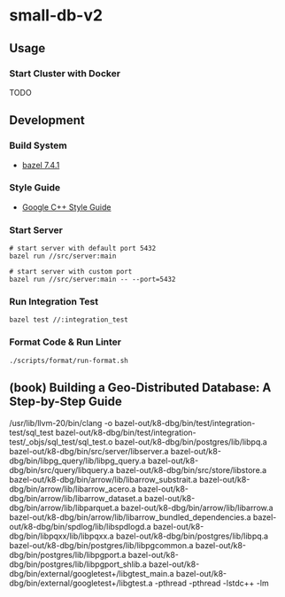 # small-db-v2

## Usage

### Start Cluster with Docker

TODO

## Development

### Build System

- [bazel 7.4.1](https://bazel.build/)

### Style Guide

- [Google C++ Style Guide](https://google.github.io/styleguide/cppguide.html)

### Start Server

```shell
# start server with default port 5432
bazel run //src/server:main

# start server with custom port
bazel run //src/server:main -- --port=5432
```

### Run Integration Test

```shell
bazel test //:integration_test
```

### Format Code & Run Linter

```shell
./scripts/format/run-format.sh
```

## (book) Building a Geo-Distributed Database: A Step-by-Step Guide

/usr/lib/llvm-20/bin/clang -o bazel-out/k8-dbg/bin/test/integration-test/sql_test bazel-out/k8-dbg/bin/test/integration-test/_objs/sql_test/sql_test.o bazel-out/k8-dbg/bin/postgres/lib/libpq.a bazel-out/k8-dbg/bin/src/server/libserver.a bazel-out/k8-dbg/bin/libpg_query/lib/libpg_query.a bazel-out/k8-dbg/bin/src/query/libquery.a bazel-out/k8-dbg/bin/src/store/libstore.a bazel-out/k8-dbg/bin/arrow/lib/libarrow_substrait.a bazel-out/k8-dbg/bin/arrow/lib/libarrow_acero.a bazel-out/k8-dbg/bin/arrow/lib/libarrow_dataset.a bazel-out/k8-dbg/bin/arrow/lib/libparquet.a bazel-out/k8-dbg/bin/arrow/lib/libarrow.a bazel-out/k8-dbg/bin/arrow/lib/libarrow_bundled_dependencies.a bazel-out/k8-dbg/bin/spdlog/lib/libspdlogd.a bazel-out/k8-dbg/bin/libpqxx/lib/libpqxx.a bazel-out/k8-dbg/bin/postgres/lib/libpq.a bazel-out/k8-dbg/bin/postgres/lib/libpgcommon.a bazel-out/k8-dbg/bin/postgres/lib/libpgport.a bazel-out/k8-dbg/bin/postgres/lib/libpgport_shlib.a bazel-out/k8-dbg/bin/external/googletest+/libgtest_main.a bazel-out/k8-dbg/bin/external/googletest+/libgtest.a -pthread -pthread -lstdc++ -lm

